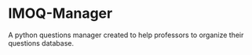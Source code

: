 # IMOQ-Manager
A python questions manager created to help professors to organize their questions database.
